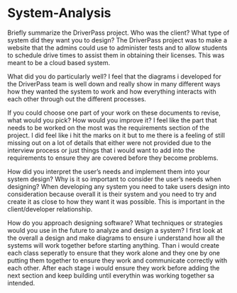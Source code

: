 # System-Analysis

Briefly summarize the DriverPass project. Who was the client? What type of system did they want you to design?
The DriverPass project was to make a website that the admins could use to administer tests and to allow students to schedule drive times to assist them in obtaining their licenses. This was meant to be a cloud based system.

What did you do particularly well?
I feel that the diagrams i developed for the DriverPass team is well down and really show in many different ways how they wanted the system to work and how everything interacts with each other through out the different processes.

If you could choose one part of your work on these documents to revise, what would you pick? How would you improve it?
I feel like the part that needs to be worked on the most was the requirements section of the project. I did feel like i hit the marks on it but to me there is a feeling of still missing out on a lot of details that either were not provided due to the interview process or just things that i would want to add into the requirements to ensure they are covered before they become problems.

How did you interpret the user’s needs and implement them into your system design? Why is it so important to consider the user’s needs when designing?
When developing any system you need to take users design into consideration because overall it is their system and you need to try and create it as close to how they want it was possible. This is important in the client/developer relationship.

How do you approach designing software? What techniques or strategies would you use in the future to analyze and design a system?
I first look at the overall a design and make diagrams to ensure i understand how all the systems will work together before starting anything. Than i would create each class seperatly to ensure that they work alone and they one by one putting them together to ensure they work and communicate correctly with each other. After each stage i would ensure they work before adding the next section and keep building until everythin was working together sa intended.
